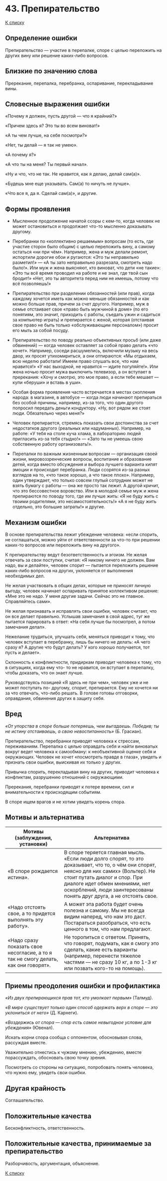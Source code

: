 # 43. Препирательство

[К списку](000.md)

## Определение ошибки

Препирательство — участие в перепалке, споре с целью переложить на других вину или решение каких-либо вопросов.

## Близкие по значению слова

Пререкание, перепалка, перебранка, оспаривание, перекладывание вины.

## Словесные выражения ошибки

«Почему я должен, пусть другой — что я крайний?»

«Причем здесь я? Это ты во всем виноват!»

«А ты чем лучше, на себя посмотри?»

«Нет, ты делай — я так не умею».

«А почему я?»

«А что ты на меня? Ты первый начал».

«Ну и что, что не так. Не нравится, как я делаю, делай сам(а)».

«Будешь мне еще указывать. Сам(а) то ничуть не лучше».

«Что все я, да я. Сделай сам(а)», и другие.

## Формы проявления

- Мысленное продолжение начатой ссоры с кем-то, когда человек не может остановиться и продолжает что-то мысленно доказывать другому.

- Перебранки по «коллективно решаемым» вопросам (то есть, где участие сторон было общим) с целью переложить вину, а самому остаться «ни при чём». Например, жена и муж делали ремонт, испортили дорогие обои и ругаются: «Это ты неправильно разметил!» — «А ты зато неправильно разрезала, смотреть надо было!». Или муж и жена выясняют, кто виноват, что дети «не такие»: «Это ты всё время проводил на работе и не знал, где твой сын бродит!» «Нет, это ты авторитета перед ним не имеешь, потому что всё позволяешь!»

- Препирательство при разделении обязанностей (или прав), когда каждому хочется иметь как можно меньше обязанностей и как можно больше прав, причем за счет другого. Например, муж в семье отстаивает свое «право быть мужчиной в доме» (по его понятиям, это значит, приходить с работы, съедать ужин и садиться за компьютер играть) и препирается с женой, которая (отстаивая свое право не быть только «обслуживающим персоналом») просит его мыть за собой посуду.

- Препирательство по поводу реально объективных просьб (или даже обвинений) — когда человек оставляет за собой право делать «что хочет». Например, соседи расшумелись, включили музыку на весь двор, их просят утихомириться, а они отпираются: «Мы отдыхаем, всю неделю работали! Имеем право слушать все, что нам нравится!» «У нас выходной, не нравится — идите погуляйте!». Или жена ночью просит мужа выключить телевизор, а он вступает в пререкания: «Хочу и смотрю, это мое право, а если тебе мешает — купи «беруши» и вставь в уши».

- Особая форма проявления часто встречается в местах скопления народа: в магазине, в автобусе — когда люди начинают препираться без особой причины, например, из-за того, что один другого попросил передать деньги кондуктору. «Ну, вот рядом же стоят люди. Обязательно через меня?»

- Человек препирается, стремясь показать свои достоинства за счет недостатков другого (реальных или надуманных). Например, на работе: «У тебя на столе куча хлама, в лабораторию людей пригласить из-за тебя стыдно!» — «Зато ты не умеешь свою собственную работу организовать!».

- Перепалки по важным жизненным вопросам — организация своей жизни, мировоззренческие вопросы, воспитание и образование детей, когда вместо обсуждения и выбора лучшего варианта кипят эмоции и происходит перебранка. Люди ссорятся из-за разных взглядов на то, «что такое хорошо, а что такое плохо». Например, один утверждает, что только совсем глупый сотрудник может не взять бумагу с работы — она же просто так лежит. А другой кричит, что это бессовестное воровство. Или в молодой семье муж и жена препираются по поводу того, где им лучше жить: «Я не буду жить с твоими родителями, это несамостоятельность!» «А я не буду жить отдельно, это большие затраты!» и другие.

## Механизм ошибки

В основе препирательства лежит убеждение человека: «если спорить, не соглашаться, можно уйти от ответственности за что-то при решении каких-то вопросов или переложить вину на другого».

К препирательству ведут безответственность и эгоизм. Не желая отвечать за свои поступки, считая: «Я никому ничего не должен. Вам надо, вы и делайте», человек спорит — пытается переложить решение каких-либо вопросов на других, уклоняется от выполнения необходимых дел.

Не желая участвовать в общих делах, которые не приносят личную выгоду, человек начинает оспаривать принятое коллективом решение: «Мне это не надо. У меня другие задачи. Сейчас это не главное. Справляйтесь сами».

Не желая признавать и исправлять свои ошибки, человек считает, что он все делает правильно. Услышав замечания в свой адрес, туг же пытается парировать в ответ: «На себя лучше бы посмотрел, а потом замечания делал».

Нежелание трудиться, улучшать себя, меняться приводит к тому, что человек вступает в перебранку, лишь бы ничего не делать: «А чего сразу я? А другие что будут делать? У кого хорошо получается, тот пусть и делает».

Склонность к конфликтности, придиркам приводит человека к тому, что в ситуациях, когда ему что- то не нравится, он вступает в перепалку, чтобы доказать, что он знает лучше.

Руководствуясь позицией «Я здесь не при чем», человек уже и не может поступать по- другому, спорит, препирается. Ему не хочется ни за что отвечать, что-либо решать. В голове готовы отговорки, оправдания, обвинения других в защиту себя.

## Вред

*«От упорства в споре больше потеряешь, чем выгадаешь. Победив; ты не истину отстаиваешь, а свою невоспитанность»* (Б. Грасиан).

Препирательство, перебранки приводят человека к стрессам, переживаниям. Перепалка с целью оправдать себя и найти виноватых вокруг ведет человека к самообману: к необъективной оценке себя и окружающих. Человек не хочет «посмотреть правде в глаза», увидеть и признать свои ошибки, выискивая их только у других.

Привычка спорить, перекладывая вину на других, приводит человека к конфликтам, разрушению отношений с окружающими.

Пререкания, перебранки приводят к потере времени, сил и внимательности к происходящим событиям.

В споре ищем врагов и не хотим увидеть корень спора.

## Мотивы и альтернатива

Мотивы (заблуждения, установки) | Альтернатива
--- | ---
«В споре рождается истина». | В споре теряется главная мысль. «Если люди долго спорят, то это доказывает, что то, о чём они спорят, неясно для них самих» (Вольтер). Не стоит путать диалог и спор. При диалоге идет обмен мнениями, нет оскорблений, люди заинтересованы понять друг друга, а не отстоять свое.
«Надо отстоять свое, а то придется выполнять эту работу». | А может эта работа будет очень полезна и самому. Мы не всегда видим наперед, что нам это даст. Постараться разобраться, что есть ценного в том, что нам предлагают.
«Надо сразу показать свое несогласие, а то я так не смогу делать, как они говорят». | Не торопиться с ответом. Принять, что говорят, подумать, как я смогу это сделать, какие есть варианты (например, перенести тяжелое частями — не сразу 10 кг, а по 1-3 кг или позвать кого-то на помощь).

## Приемы преодоления ошибки и профилактика

*«Из двух препирающихся прав тот, кто умолкает первым»* (Талмуд).

*«В мире существует только один способ одержать верх в споре — это уклониться от него»* (Д. Карнеги).

*«Воздержись от спора — спор есть самое невыгодное условие для убеждения»* (Ювенал).

Искать корни спора сообща с оппонентом, обосновывая слова, рассуждая вместе.

Уважительно отнестись к чужому мнению, убеждению, вместе порассуждать, обосновать свою точку зрения.

Посмотреть со стороны на ситуацию, попробовать понять человека, что нужно ему, увидеть свои ошибки.

## Другая крайность

Соглашательство.

## Положительные качества

Бесконфликтность, ответственность.

## Положительные качества, принимаемые за препирательство

Разборчивость, аргументация, объяснение.

[К списку](000.md)
